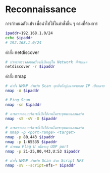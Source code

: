 # Reconnaissance

การกำหนดตัวแปร เพื่อนำไปใช้ในคำสั่งอื่น ๆ ตามที่ต้องการ

```bash
ipaddr=192.168.1.0/24
echo $ipaddr
# 192.168.1.0/24
```

คำสั่ง netdiscover 

```bash
# ทำการตรวจสอบเครื่องที่เปิดอยู่ใน Network ที่กำหนด 
netdiscover -r $ipaddr 
```

คำสั่ง nmap
```bash
# คำสั่ง NMAP สำหรับ Scan ทุกสิ่งที่อยู่บนหมายเลข IP เป้าหมาย
nmap -A $ipaddr

# Ping Scan 
nmap -sn $ipaddr

# การตรวจสอบบริการที่เปิดใช้งานโดยระบุหมายเลขพอร์ต
nmap -sS -sV -O $ipaddr

# การตรวจสอบบริการที่เปิดใช้งานโดยระบุหมายเลขพอร์ต
# nmap -p <port-range> <target>
nmap -p 80,443 $ipaddr
nmap -p 1-65535 $ipaddr
# กำหนด Flag U เพื่อระบุ UDP port
nmap -p 21-25,80,443,U:53 $ipaddr

# คำสั่ง NMAP สำหรับ Scan ด้วย Script NFS 
nmap -sV --script=nfs-* $ipaddr
```